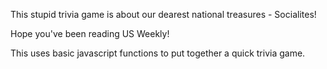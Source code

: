 This stupid trivia game is about our dearest national treasures - Socialites!

Hope you've been reading US Weekly!

This uses basic javascript functions to put together a quick trivia game. 